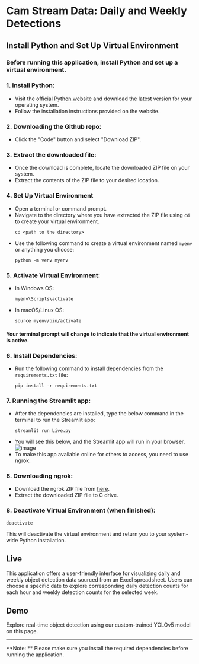 # Cam Stream Data: Daily and Weekly Detections

## Install Python and Set Up Virtual Environment
### Before running this application, install Python and set up a virtual environment.
### 1. Install Python:
- Visit the official [Python website](https://www.python.org/downloads/) and download the latest version for your operating system.
- Follow the installation instructions provided on the website.
### 2. Downloading the Github repo:
- Click the "Code" button and select "Download ZIP".
### 3. Extract the downloaded file:
- Once the download is complete, locate the downloaded ZIP file on your system.
- Extract the contents of the ZIP file to your desired location.
### 4. Set Up Virtual Environment
- Open a terminal or command prompt.
- Navigate to the directory where you have extracted the ZIP file using `cd` to create your virtual environment.
  ```
  cd <path to the directory>
  ```
- Use the following command to create a virtual environment named `myenv` or anything you choose:
  ```
  python -m venv myenv
  ```
### 5. Activate Virtual Environment:
- In Windows OS:
  ```
  myenv\Scripts\activate
  ```
- In macOS/Linux OS:
  ```
  source myenv/bin/activate
  ```
#### Your terminal prompt will change to indicate that the virtual environment is active.
### 6. Install Dependencies:
- Run the following command to install dependencies from the `requirements.txt` file:
  ```
  pip install -r requirements.txt
  ```
### 7. Running the Streamlit app:
- After the dependencies are installed, type the below command in the terminal to run the Streamlit app:
  ```
  streamlit run Live.py
  ```
- You will see this below, and the Streamlit app will run in your browser.
![image](https://github.com/derickcjohn/camstream/assets/96041141/85b4eb26-c04b-4c61-a186-0708ac959d7e)
- To make this app available online for others to access, you need to use ngrok.
### 8. Downloading ngrok:
- Download the ngrok ZIP file from [here](https://ngrok.com/download).
- Extract the downloaded ZIP file to C drive.

### 8. Deactivate Virtual Environment (when finished):
```
deactivate
```
This will deactivate the virtual environment and return you to your system-wide Python installation.
  
## Live
This application offers a user-friendly interface for visualizing daily and weekly object detection data sourced from an Excel spreadsheet. Users can choose a specific date to explore corresponding daily detection counts for each hour and weekly detection counts for the selected week.

## Demo
Explore real-time object detection using our custom-trained YOLOv5 model on this page.

---

**Note: ** Please make sure you install the required dependencies before running the application.
